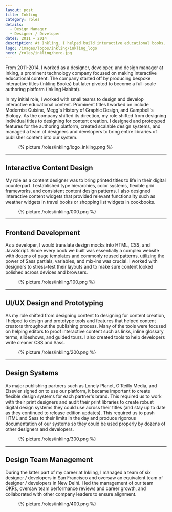 ```yaml
---
layout: post
title: Inkling
category: roles
details:
  - Design Manager
  - Designer / Developer
dates: 2011 – 2014
description: At Inkling, I helped build interactive educational books. I also helped to design the authoring tools to allow publishers to do it themselves. My role included visual design, frontend development, UI/UX design, and design systems.
logo: /images/logos/inkling/inkling_logo
hero: /roles/inkling/hero.jpg
---
```


<div class="row">
	<div class="col-md-6" markdown="1">

From 2011-2014, I worked as a designer, developer, and design manager at Inking, a prominent technology company focused on making interactive educational content. The company started off by producing bespoke interactive titles (Inkling Books) but later pivoted to become a full-scale authoring platform (Inkling Habitat).

In my initial role, I worked with small teams to design and develop interactive educational content. Prominent titles I worked on include Modernist Cuisine, Megg's History of Graphic Design, and Campbell's Biology. As the company shifted its direction, my role shifted from designing individual titles to designing for content creation. I designed and prototyped features for the authoring platform, created scalable design systems, and managed a team of designers and developers to bring entire libraries of publisher content into our system.

		
</div>
  <div class="col-md-4 col-md-offset-2">
    <figure class="figure--no-round">
      {% picture /roles/inkling/logo_inkling.png %}
    </figure>
  </div>
</div>

---

<div class="row">
<div class="col-md-5" markdown="1">

## Interactive Content Design
		
</div>
<div class="col-md-6 col-md-offset-1" markdown="1">

My role as a content designer was to bring printed titles to life in their digital counterpart. I established type hierarchies, color systems, flexible grid frameworks, and consistent content design patterns. I also designed interactive content widgets that provided relevant functionality such as weather widgets in travel books or shopping list widgets in cookbooks.

</div>
</div>

<figure>
  {% picture /roles/inkling/000.png %}
</figure>

---

<div class="row">
<div class="col-md-5" markdown="1">

## Frontend Development
    
</div>
<div class="col-md-6 col-md-offset-1" markdown="1">

As a developer, I would translate design mocks into HTML, CSS, and JavaScript. Since every book we built was essentially a complex website with dozens of page templates and commonly reused patterns, utilizing the power of Sass partials, variables, and mix-ins was crucial. I worked with designers to stress-test their layouts and to make sure content looked polished across devices and browsers.

</div>
</div>

<figure>
  {% picture /roles/inkling/100.png %}
</figure>


---

<div class="row">
<div class="col-md-5" markdown="1">

## UI/UX Design and Prototyping
    
</div>
<div class="col-md-6 col-md-offset-1" markdown="1">

As my role shifted from designing content to designing for content creation, I helped to design and prototype tools and features that helped content creators throughout the publishing process. Many of the tools were focused on helping editors to proof interactive content such as links, inline glossary terms, slideshows, and guided tours. I also created tools to help developers write cleaner CSS and Sass.

</div>
</div>

<figure>
  {% picture /roles/inkling/200.png %}
</figure>

---

<div class="row">
<div class="col-md-5" markdown="1">

## Design Systems
    
</div>
<div class="col-md-6 col-md-offset-1" markdown="1">

As major publishing partners such as Lonely Planet, O'Reilly Media, and Elsevier signed on to use our platform, it became important to create flexible design systems for each partner's brand. This required us to work with their print designers and audit their print libraries to create robust digital design systems they could use across their titles (and stay up to date as they continued to release edition updates). This required us to push HTML and Sass to their limits in the day and produce rigorous documentation of our systems so they could be used properly by dozens of other designers and developers.

</div>
</div>

<figure>
  {% picture /roles/inkling/300.png %}
</figure>

---

<div class="row">
<div class="col-md-5" markdown="1">

## Design Team Management
    
</div>
<div class="col-md-6 col-md-offset-1" markdown="1">

During the latter part of my career at Inkling, I managed a team of six designer / developers in San Francisco and oversaw an equivalent team of designer / developers in New Delhi. I led the management of our team OKRs, oversaw team performance reviews and career growth, and collaborated with other company leaders to ensure alignment.

</div>
</div>

<figure>
  {% picture /roles/inkling/400.png %}
</figure>
